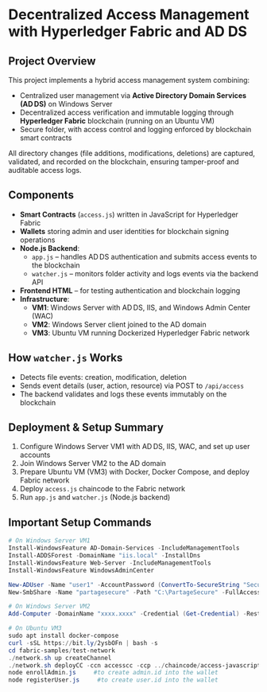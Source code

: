 # Decentralized Access Management with Hyperledger Fabric and AD DS

## Project Overview

This project implements a hybrid access management system combining:

* Centralized user management via **Active Directory Domain Services (AD DS)** on Windows Server
* Decentralized access verification and immutable logging through **Hyperledger Fabric** blockchain (running on an Ubuntu VM)
* Secure folder, with access control and logging enforced by blockchain smart contracts

All directory changes (file additions, modifications, deletions) are captured, validated, and recorded on the blockchain, ensuring tamper-proof and auditable access logs.

## Components

* **Smart Contracts** (`access.js`) written in JavaScript for Hyperledger Fabric
* **Wallets** storing admin and user identities for blockchain signing operations
* **Node.js Backend**:
  * `app.js` – handles AD DS authentication and submits access events to the blockchain
  * `watcher.js` – monitors folder activity and logs events via the backend API
* **Frontend HTML** – for testing authentication and blockchain logging
* **Infrastructure**:
  * **VM1**: Windows Server with AD DS, IIS, and Windows Admin Center (WAC)
  * **VM2**: Windows Server client joined to the AD domain
  * **VM3**: Ubuntu VM running Dockerized Hyperledger Fabric network

## How `watcher.js` Works

* Detects file events: creation, modification, deletion
* Sends event details (user, action, resource) via POST to `/api/access`
* The backend validates and logs these events immutably on the blockchain

## Deployment & Setup Summary

1. Configure Windows Server VM1 with AD DS, IIS, WAC, and set up user accounts
2. Join Windows Server VM2 to the AD domain
3. Prepare Ubuntu VM (VM3) with Docker, Docker Compose, and deploy Fabric network
4. Deploy `access.js` chaincode to the Fabric network
5. Run `app.js` and `watcher.js` (Node.js backend)

## Important Setup Commands

```powershell
# On Windows Server VM1
Install-WindowsFeature AD-Domain-Services -IncludeManagementTools
Install-ADDSForest -DomainName "iis.local" -InstallDns
Install-WindowsFeature Web-Server -IncludeManagementTools
Install-WindowsFeature WindowsAdminCenter

New-ADUser -Name "user1" -AccountPassword (ConvertTo-SecureString "SecureP@ss123" -AsPlainText -Force) -Enabled $true
New-SmbShare -Name "partagesecure" -Path "C:\PartageSecure" -FullAccess "iis.local\user1"

# On Windows Server VM2
Add-Computer -DomainName "xxxx.xxxx" -Credential (Get-Credential) -Restart

# On Ubuntu VM3
sudo apt install docker-compose
curl -sSL https://bit.ly/2ysbOFn | bash -s
cd fabric-samples/test-network
./network.sh up createChannel
./network.sh deployCC -ccn accesscc -ccp ../chaincode/access-javascript -ccl javascript
node enrollAdmin.js     #to create admin.id into the wallet
node registerUser.js     #to create user.id into the wallet


